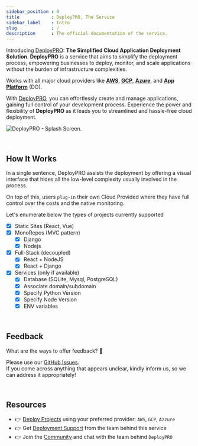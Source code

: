 ```yaml
---
sidebar_position : 0
title            : DeployPRO, The Service
sidebar_label    : Intro
slug             : /
description      : The official documentation of the service. 
---
```


<!-- GOOGLE Stuff -->
<head>
    <meta name="google-site-verification" content="VW84QZUx9lXlONq9YSMvPLpJyY0w-ZSutA89XdGT7xo" />
</head>

Introducing [DeployPRO](https://deploypro.dev/): **The Simplified Cloud Application Deployment Solution**. **DeployPRO** is a service that aims to simplify the deployment process, empowering businesses to deploy, monitor, and scale applications without the burden of infrastructure complexities. 

Works with all major cloud providers like **[AWS](aws/)**, **[GCP](gcp/)**, **[Azure](azure/)**, and **[App Platform](app-platform-do/)** (DO). 

With [DeployPRO](https://deploypro.dev/), you can effortlessly create and manage applications, gaining full control of your development process. 
Experience the power and flexibility of **DeployPRO** as it leads you to streamlined and hassle-free cloud deployment.

![DeployPRO - Splash Screen.](https://github.com/app-generator/deploypro-docs/assets/46531367/40012be1-8f16-41e1-a521-33a582255ae0)

<br />

## How It Works

In a single sentence, DeployPRO assists the deployment by offering a visual interface that hides all the low-level complexity usually involved in the process. 

On top of this, users `plug-in` their own Cloud Provided where they have full control over the costs and the native monitoring. 

Let's enumerate below the types of projects currently supported 

- [x] Static Sites (React, Vue)
- [x] MonoRepos (MVC pattern)
  - [x] Django
  - [x] Nodejs
- [x] Full-Stack (decoupled)
  - [x] React + NodeJS
  - [x] React + Django
- [x] Services (only if available)
  - [x] Database (SQLite, Mysql, PostgreSQL)
  - [x] Associate domain/subdomain 
  - [x] Specify Python Version
  - [x] Specify Node Version
  - [x] ENV variables 

<br />

## Feedback

What are the ways to offer feedback? 📝

Please use our [GitHub Issues](https://github.com/app-generator/deploypro/issues).  
If you come across anything that appears unclear, kindly inform us, so we can address it appropriately!

<br />

## Resources

- 👉 [Deploy Projects](https://deploypro.dev/) using your preferred provider: `AWS`, `GCP`, `Azzure`
- 👉 Get [Deployment Support](https://deploypro.dev/support/) from the team behind this service
- 👉 Join the [Community](https://discord.gg/qQhjQZhnur) and chat with the team behind `DeployPRO`
